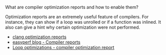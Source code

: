 What are compiler optimization reports and how to enable them?

Optimization reports are an extremely useful feature of compilers. For instance, they can show if a loop was unrolled or if a function was inlined.
It also can give a hint why certain optimization were not performed.

* [clang optimization reports](https://clang.llvm.org/docs/UsersManual.html#options-to-emit-optimization-reports)
* [easyperf blog - Compiler reports](https://easyperf.net/blog/2017/10/30/Compiler-optimization-report)
* [Loop optimizations - compiler optimization report](https://johnnysswlab.com/loop-optimizations-interpreting-the-compiler-optimization-report/)
